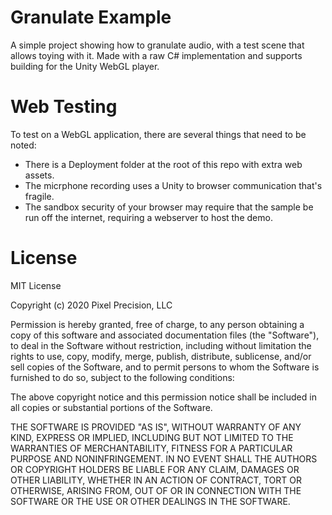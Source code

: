 # Granulate Example

A simple project showing how to granulate audio, with a test scene that allows toying with
it. Made with a raw C# implementation and supports building for the Unity WebGL player.

# Web Testing

To test on a WebGL application, there are several things that need to be noted:
- There is a Deployment folder at the root of this repo with extra web assets.
- The micrphone recording uses a Unity to browser communication that's fragile.
- The sandbox security of your browser may require that the sample be run off the internet, requiring a webserver to host the demo.

# License

MIT License

Copyright (c) 2020 Pixel Precision, LLC

Permission is hereby granted, free of charge, to any person obtaining a copy
of this software and associated documentation files (the "Software"), to deal
in the Software without restriction, including without limitation the rights
to use, copy, modify, merge, publish, distribute, sublicense, and/or sell
copies of the Software, and to permit persons to whom the Software is
furnished to do so, subject to the following conditions:

The above copyright notice and this permission notice shall be included in all
copies or substantial portions of the Software.

THE SOFTWARE IS PROVIDED "AS IS", WITHOUT WARRANTY OF ANY KIND, EXPRESS OR
IMPLIED, INCLUDING BUT NOT LIMITED TO THE WARRANTIES OF MERCHANTABILITY,
FITNESS FOR A PARTICULAR PURPOSE AND NONINFRINGEMENT. IN NO EVENT SHALL THE
AUTHORS OR COPYRIGHT HOLDERS BE LIABLE FOR ANY CLAIM, DAMAGES OR OTHER
LIABILITY, WHETHER IN AN ACTION OF CONTRACT, TORT OR OTHERWISE, ARISING FROM,
OUT OF OR IN CONNECTION WITH THE SOFTWARE OR THE USE OR OTHER DEALINGS IN THE
SOFTWARE.